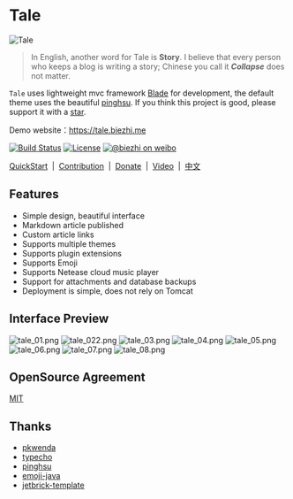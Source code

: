 # Tale

![Tale](https://ooo.0o0.ooo/2017/02/27/58b43450c9182.png)

> In English, another word for Tale is **Story**. I believe that every person who keeps a blog is writing a story; Chinese you call it ***Collapse*** does not matter.

`Tale` uses lightweight mvc framework [Blade](https://github.com/biezhi/blade) for development, the default theme uses the beautiful [pinghsu](https://github.com/chakhsu/pinghsu). If you think this project is good, please support it with a [star](https://github.com/otale/tale/stargazers).

Demo website：https://tale.biezhi.me

[![Build Status](https://img.shields.io/travis/otale/tale.svg?style=flat-square)](https://travis-ci.org/otale/tale)
[![License](https://img.shields.io/badge/license-MIT-4EB1BA.svg?style=flat-square)](https://github.com/otale/tale/blob/master/LICENSE)
[![@biezhi on weibo](https://img.shields.io/badge/weibo-%40biezhi-red.svg?style=flat-square)](http://weibo.com/u/5238733773)

[QuickStart](https://github.com/otale/tale/wiki/QuickStart)&nbsp; | &nbsp;[Contribution](https://github.com/otale/tale/issues/new)&nbsp; | &nbsp;[Donate](donate.md)&nbsp; | &nbsp;[Video](video.md)&nbsp; | &nbsp;[中文](README_ZH.md)

## Features

+ Simple design, beautiful interface
+ Markdown article published
+ Custom article links
+ Supports multiple themes
+ Supports plugin extensions
+ Supports Emoji
+ Supports Netease cloud music player
+ Support for attachments and database backups
+ Deployment is simple, does not rely on Tomcat

## Interface Preview

![tale_01.png](https://ooo.0o0.ooo/2017/02/28/58b4687641066.png)
![tale_022.png](https://ooo.0o0.ooo/2017/02/28/58b4686f37836.png)
![tale_03.png](https://ooo.0o0.ooo/2017/02/28/58b4686638460.png)
![tale_04.png](https://ooo.0o0.ooo/2017/02/28/58b4686384fb4.png)
![tale_05.png](https://ooo.0o0.ooo/2017/02/28/58b46869bff5b.png)
![tale_06.png](https://ooo.0o0.ooo/2017/02/28/58b46862ec24e.png)
![tale_07.png](https://ooo.0o0.ooo/2017/02/28/58b46868b1a67.png)
![tale_08.png](https://ooo.0o0.ooo/2017/02/28/58b46866c5898.png)

## OpenSource Agreement

[MIT](LICENSE)

## Thanks

+ [pkwenda](https://github.com/pkwenda)
+ [typecho](https://github.com/typecho/typecho)
+ [pinghsu](https://github.com/chakhsu/pinghsu)
+ [emoji-java](https://github.com/vdurmont/emoji-java)
+ [jetbrick-template](https://github.com/subchen/jetbrick-template-2x)
